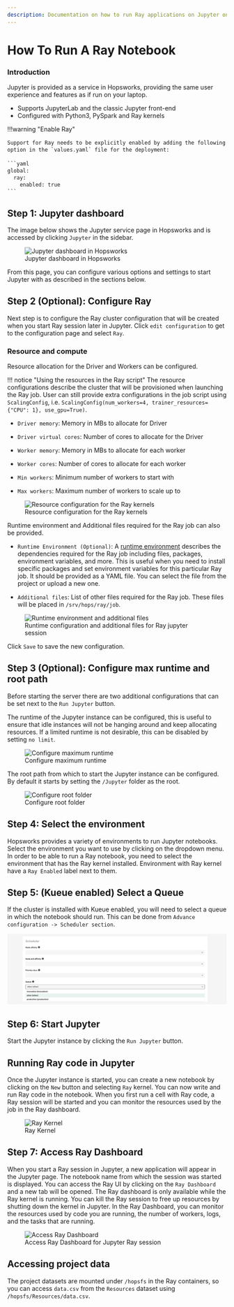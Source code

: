 ```yaml
---
description: Documentation on how to run Ray applications on Jupyter on Hopsworks.
---
```

# How To Run A Ray Notebook

### Introduction

Jupyter is provided as a service in Hopsworks, providing the same user experience and features as if run on your laptop.

* Supports JupyterLab and the classic Jupyter front-end
* Configured with Python3, PySpark and Ray kernels

!!!warning "Enable Ray"

    Support for Ray needs to be explicitly enabled by adding the following option in the `values.yaml` file for the deployment:
    
    ```yaml
    global:
      ray:
        enabled: true
    ```

## Step 1: Jupyter dashboard

The image below shows the Jupyter service page in Hopsworks and is accessed by clicking `Jupyter` in the sidebar.

<p align="center">
  <figure>
    <img src="../../../../assets/images/guides/jupyter/jupyter_overview.png" alt="Jupyter dashboard in Hopsworks">
    <figcaption>Jupyter dashboard in Hopsworks</figcaption>
  </figure>
</p>

From this page, you can configure various options and settings to start Jupyter with as described in the sections below.

## Step 2 (Optional): Configure Ray

Next step is to configure the Ray cluster configuration that will be created when you start Ray session later in 
Jupyter. Click `edit configuration` to get to the configuration page and select `Ray`.

### Resource and compute

Resource allocation for the Driver and Workers can be configured.

!!! notice "Using the resources in the Ray script"
    The resource configurations describe the cluster that will be provisioned when launching the Ray job. User can still 
    provide extra configurations in the job script using `ScalingConfig`, i.e. `ScalingConfig(num_workers=4, trainer_resources={"CPU": 1}, use_gpu=True)`.

* `Driver memory`: Memory in MBs to allocate for Driver

* `Driver virtual cores`: Number of cores to allocate for the Driver

* `Worker memory`: Memory in MBs to allocate for each worker

* `Worker cores`: Number of cores to allocate for each worker

* `Min workers`: Minimum number of workers to start with

* `Max workers`: Maximum number of workers to scale up to

<p align="center">
  <figure>
    <img src="../../../../assets/images/guides/jupyter/ray_resource_and_compute.png" alt="Resource configuration for 
the Ray kernels">
    <figcaption>Resource configuration for the Ray kernels</figcaption>
  </figure>
</p>

Runtime environment and Additional files required for the Ray job can also be provided.

* `Runtime Environment (Optional)`:  A [runtime environment](https://docs.ray.io/en/latest/ray-core/handling-dependencies.html#runtime-environments) describes the dependencies required for the Ray job including files, packages, environment variables, and more. This is useful when you need to install specific packages and set environment variables for this particular Ray job. It should be provided as a YAML file. You can select the file from the project or upload a new one.


* `Additional files`: List of other files required for the Ray job. These files will be placed in `/srv/hops/ray/job`.

<p align="center">
  <figure>
    <img src="../../../../assets/images/guides/jobs/ray_runtime_env_and_additional_files.png" alt="Runtime 
environment and additional files">
    <figcaption>Runtime configuration and additional files for Ray jupyter session</figcaption>
  </figure>
</p>


Click `Save` to save the new configuration.

## Step 3 (Optional): Configure max runtime and root path

Before starting the server there are two additional configurations that can be set next to the `Run Jupyter` button.

The runtime of the Jupyter instance can be configured, this is useful to ensure that idle instances will not be hanging around and keep allocating resources. If a limited runtime is not desirable, this can be disabled by setting `no limit`.

<p align="center">
  <figure>
    <img src="../../../../assets/images/guides/jupyter/configure_shutdown.png" alt="Configure maximum runtime">
    <figcaption>Configure maximum runtime</figcaption>
  </figure>
</p>

The root path from which to start the Jupyter instance can be configured. By default it starts by setting the `/Jupyter` folder as the root.

<p align="center">
  <figure>
    <img src="../../../../assets/images/guides/jupyter/start_from_folder.png" alt="Configure root folder">
    <figcaption>Configure root folder</figcaption>
  </figure>
</p>

## Step 4: Select the environment
Hopsworks provides a variety of environments to run Jupyter notebooks. Select the environment you want to use by clicking on the dropdown menu.
In order to be able to run a Ray notebook, you need to select the environment that has the Ray kernel installed. 
Environment with Ray kernel have a `Ray Enabled` label next to them.

## Step 5: (Kueue enabled) Select a Queue

If the cluster is installed with Kueue enabled, you will need to select a queue in which the notebook should run. This can be done from `Advance configuration -> Scheduler section`.

![Default queue for job](../../../assets/images/guides/project/scheduler/job_queue.png)

## Step 6: Start Jupyter

Start the Jupyter instance by clicking the `Run Jupyter` button.

## Running Ray code in Jupyter
Once the Jupyter instance is started, you can create a new notebook by clicking on the `New` button and selecting 
`Ray` kernel. You can now write and run Ray code in the notebook. When you first run a cell with Ray code, a Ray session will be started and you can monitor the resources used by the job in the Ray dashboard.

<p align="center">
  <figure>
    <img src="../../../../assets/images/guides/jupyter/ray_kernel.png" alt="Ray Kernel">
    <figcaption>Ray Kernel</figcaption>
  </figure>
</p>

## Step 7: Access Ray Dashboard

When you start a Ray session in Jupyter, a new application will appear in the Jupyter page.
The notebook name from which the session was started is displayed. You can access the Ray UI by clicking on the `Ray Dashboard` and a new 
tab will be opened. The Ray dashboard is only available while the Ray kernel is running. 
You can kill the Ray session to free up resources by shutting down the kernel in Jupyter. 
In the Ray Dashboard, you can monitor the resources used  by code you are running, the number of workers, logs, and the tasks that are running.

<p align="center">
  <figure>
    <img src="../../../../assets/images/guides/jupyter/ray_jupyter_notebook_session.png" alt="Access Ray Dashboard">
    <figcaption>Access Ray Dashboard for Jupyter Ray session</figcaption>
  </figure>
</p>

## Accessing project data

The project datasets are mounted under `/hopsfs` in the Ray containers, so you can access `data.csv` from the `Resources` dataset using `/hopsfs/Resources/data.csv`.
